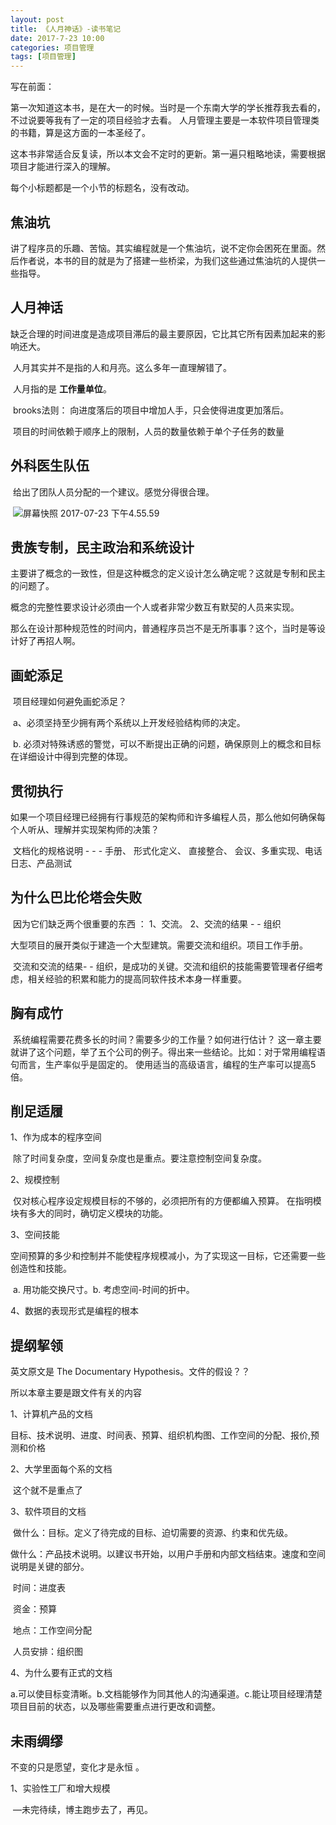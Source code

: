 ```yaml
---
layout: post
title: 《人月神话》-读书笔记
date: 2017-7-23 10:00
categories: 项目管理
tags: [项目管理]
---
```


写在前面：

第一次知道这本书，是在大一的时候。当时是一个东南大学的学长推荐我去看的，不过说要等我有了一定的项目经验才去看。 人月管理主要是一本软件项目管理类的书籍，算是这方面的一本圣经了。

这本书非常适合反复读，所以本文会不定时的更新。第一遍只粗略地读，需要根据项目才能进行深入的理解。

每个小标题都是一个小节的标题名，没有改动。

## 焦油坑

​    讲了程序员的乐趣、苦恼。其实编程就是一个焦油坑，说不定你会困死在里面。然后作者说，本书的目的就是为了搭建一些桥梁，为我们这些通过焦油坑的人提供一些指导。

## 人月神话

​     缺乏合理的时间进度是造成项目滞后的最主要原因，它比其它所有因素加起来的影响还大。

​     人月其实并不是指的人和月亮。这么多年一直理解错了。

​     人月指的是 **工作量单位**。

​    brooks法则： 向进度落后的项目中增加人手，只会使得进度更加落后。

​    项目的时间依赖于顺序上的限制，人员的数量依赖于单个子任务的数量

## 外科医生队伍

​    给出了团队人员分配的一个建议。感觉分得很合理。

​	![屏幕快照 2017-07-23 下午4.55.59](https://ws3.sinaimg.cn/large/006tKfTcly1fhtxcai254j30lg0h4gmk.jpg)

## 贵族专制，民主政治和系统设计

​    主要讲了概念的一致性，但是这种概念的定义设计怎么确定呢？这就是专制和民主的问题了。

​    概念的完整性要求设计必须由一个人或者非常少数互有默契的人员来实现。

​    那么在设计那种规范性的时间内，普通程序员岂不是无所事事？这个，当时是等设计好了再招人啊。

## 画蛇添足

​    项目经理如何避免画蛇添足？    

​        a、必须坚持至少拥有两个系统以上开发经验结构师的决定。

​        b. 必须对特殊诱惑的警觉，可以不断提出正确的问题，确保原则上的概念和目标在详细设计中得到完整的体现。

## 贯彻执行

​    如果一个项目经理已经拥有行事规范的架构师和许多编程人员，那么他如何确保每个人听从、理解并实现架构师的决策？

​       文档化的规格说明 - - - 手册、 形式化定义、 直接整合、 会议、多重实现、电话日志、产品测试

## 为什么巴比伦塔会失败

​    因为它们缺乏两个很重要的东西 ： 1、交流。  2、交流的结果  - - 组织

​    大型项目的展开类似于建造一个大型建筑。需要交流和组织。项目工作手册。

​    交流和交流的结果- - 组织，是成功的关键。交流和组织的技能需要管理者仔细考虑，相关经验的积累和能力的提高同软件技术本身一样重要。

## 胸有成竹

​    系统编程需要花费多长的时间？需要多少的工作量？如何进行估计？ 这一章主要就讲了这个问题，举了五个公司的例子。得出来一些结论。比如：对于常用编程语句而言，生产率似乎是固定的。 使用适当的高级语言，编程的生产率可以提高5倍。

## 削足适履

1、作为成本的程序空间

​	除了时间复杂度，空间复杂度也是重点。要注意控制空间复杂度。

2、规模控制

​	仅对核心程序设定规模目标的不够的，必须把所有的方便都编入预算。	 在指明模块有多大的同时，确切定义模块的功能。

3、空间技能

​	空间预算的多少和控制并不能使程序规模减小，为了实现这一目标，它还需要一些创造性和技能。

​	a. 用功能交换尺寸。b. 考虑空间-时间的折中。

4、数据的表现形式是编程的根本

## 提纲挈领

英文原文是 The Documentary Hypothesis。文件的假设？？

所以本章主要是跟文件有关的内容

1、计算机产品的文档

​	目标、技术说明、进度、时间表、预算、组织机构图、工作空间的分配、报价,预测和价格

2、大学里面每个系的文档

​	这个就不是重点了

3、软件项目的文档

​	做什么：目标。定义了待完成的目标、迫切需要的资源、约束和优先级。

​	做什么：产品技术说明。以建议书开始，以用户手册和内部文档结束。速度和空间说明是关键的部分。

​	时间：进度表

​	资金：预算

​	地点：工作空间分配

​	人员安排：组织图

4、为什么要有正式的文档

​	a.可以使目标变清晰。b.文档能够作为同其他人的沟通渠道。c.能让项目经理清楚项目目前的状态，以及哪些需要重点进行更改和调整。

## 未雨绸缪

不变的只是愿望，变化才是永恒 。

1、实验性工厂和增大规模

​	—未完待续，博主跑步去了，再见。
